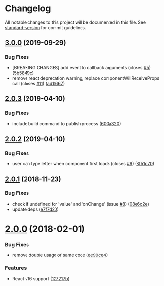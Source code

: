# Changelog

All notable changes to this project will be documented in this file. See [standard-version](https://github.com/conventional-changelog/standard-version) for commit guidelines.

## [3.0.0](https://github.com/antonfisher/react-simple-timefield/compare/v2.0.3...v3.0.0) (2019-09-29)


### Bug Fixes

* [BREAKING CHANGES] add event to callback arguments (closes [#5](https://github.com/antonfisher/react-simple-timefield/issues/5)) ([5b5849c](https://github.com/antonfisher/react-simple-timefield/commit/5b5849c))
* remove react deprecation warning, replace componentWillReceiveProps call (closes [#11](https://github.com/antonfisher/react-simple-timefield/issues/11)) ([ad1f667](https://github.com/antonfisher/react-simple-timefield/commit/ad1f667))

## [2.0.3](https://github.com/antonfisher/react-simple-timefield/compare/v2.0.2...v2.0.3) (2019-04-10)


### Bug Fixes

* include build command to publish process ([600a320](https://github.com/antonfisher/react-simple-timefield/commit/600a320))



## [2.0.2](https://github.com/antonfisher/react-simple-timefield/compare/v2.0.1...v2.0.2) (2019-04-10)


### Bug Fixes

* user can type letter when component first loads (closes [#9](https://github.com/antonfisher/react-simple-timefield/issues/9)) ([8f51c70](https://github.com/antonfisher/react-simple-timefield/commit/8f51c70))



<a name="2.0.1"></a>
## [2.0.1](https://github.com/antonfisher/react-simple-timefield/compare/v2.0.0...v2.0.1) (2018-11-23)


### Bug Fixes

* check if undefined for 'value' and 'onChange' (issue [#8](https://github.com/antonfisher/react-simple-timefield/issues/8)) ([08e6c2e](https://github.com/antonfisher/react-simple-timefield/commit/08e6c2e))
* update deps ([e7f7d20](https://github.com/antonfisher/react-simple-timefield/commit/e7f7d20))



<a name="2.0.0"></a>
# [2.0.0](https://github.com/antonfisher/react-simple-timefield/compare/v1.3.2...v2.0.0) (2018-02-01)


### Bug Fixes

* remove double usage of same code ([ee99ce4](https://github.com/antonfisher/react-simple-timefield/commit/ee99ce4))


### Features

* React v16 support ([127217b](https://github.com/antonfisher/react-simple-timefield/commit/127217b))
